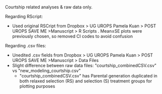 Courtship related analyses & raw data only. 

Regarding RScript:
- Used original RSCript from Dropbox > UG UROPS Pamela Kuan > POST UROPS SAVE ME >Manuscript > R Scripts . Mean±SE plots were previously chosen, so removed CI codes to avoid confusion

Regarding .csv files:
- Unedited .csv fields from Dropbox > UG UROPS Pamela Kuan > POST UROPS SAVE ME >Manuscript > Data Files
-  Slight difference between raw data files: "courtship_combinedCSV.csv" vs "new_modeling_courtship.csv"
   - "courtship_combinedCSV.csv" has Parental generation  duplicated in both relaxed selection (RS) and selection (S)  treatment groups for plotting purposes
